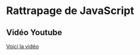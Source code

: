 # Rattrapage de JavaScript

## Vidéo Youtube
<a href="https://www.youtube.com/watch?v=uuYUeZbASck">Voici la vidéo</a>